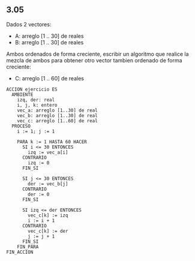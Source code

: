 ## 3.05
Dados 2 vectores:
- A: arreglo [1 .. 30] de reales
- B: arreglo [1 .. 30] de reales

Ambos ordenados de forma creciente, escribir un algoritmo que realice la mezcla de ambos
para obtener otro vector tambien ordenado de forma creciente:

- C: arreglo [1 .. 60] de reales

```
ACCION ejercicio ES
  AMBIENTE
    izq, der: real
    i, j, k: entero
    vec_a: arreglo [1..30] de real
    vec_b: arreglo [1..30] de real
    vec_c: arreglo [1..60] de real
  PROCESO
    i := 1; j := 1

    PARA k := 1 HASTA 60 HACER
      SI i <= 30 ENTONCES
        izq := vec_a[i]
      CONTRARIO
        izq := 0
      FIN_SI

      SI j <= 30 ENTONCES
        der := vec_b[j]
      CONTRARIO
        der := 0
      FIN_SI

      SI izq <= der ENTONCES
        vec_c[k] := izq
        i := i + 1
      CONTRARIO
        vec_c[k] := der
        j := j + 1
      FIN_SI
    FIN_PARA
FIN_ACCION
```
